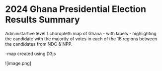 # 2024 Ghana Presidential Election Results Summary

Administartive level 1 choropleth map of Ghana - with labels - highlighting the candidate with the majority of votes in each of the 16 regions between the candidates from NDC & NPP.

-map created using D3js

![image.png]
